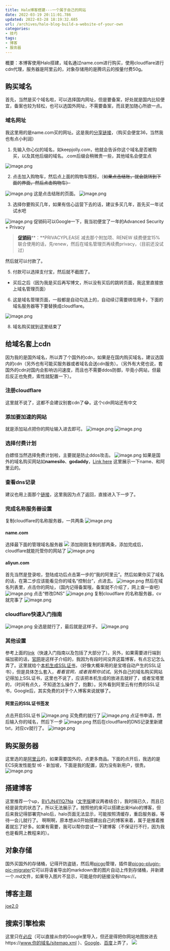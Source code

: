 ```yaml
---
title: Halo博客搭建---一个属于自己的网站
date: 2022-03-19 20:11:01.786
updated: 2022-03-28 18:19:32.685
url: /archives/halo-blog-build-a-website-of-your-own
categories: 
- 技巧
tags: 
- 博客
- 服务器
---
```


概要：本博客使用Halo搭建，域名通过name.com进行购买，使用cloudflare进行cdn代理，服务器是阿里云的，对象存储用的是腾讯云的按量付费50g。
## 购买域名
首先，当然是买个域名啦，可以选择国内网址，但是要备案，好处就是国内比较便宜，备案也较为轻松，也可以选国外网址，不需要备案，而且更加随心所欲一点。
### 域名网址
我这里用的是name.com买的网址。这是我的[分享链接](https://www.name.com/zh-cn/referral/4777a0)，（购买会便宜36，当然我也有点小利润）

1. 先输入你心仪的域名，如keepjolly.com，他就会告诉你这个域名是否被购买，以及其他后缀的域名。.com后缀会稍微贵一些，其他域名会便宜点

![image.png](https://halo-1310118673.cos.ap-singapore.myqcloud.com/halo/blog/halo/1647478544371-b15bcc98-d75f-4518-b060-81b0e49a4489.png)

2. 点击加入购物车，然后点上面的购物车图标，（~~如果点击结账，就会跳转到下面的界面，然后点击购物车）~~

![image.png](https://halo-1310118673.cos.ap-singapore.myqcloud.com/halo/blog/halo/1647478668852-d7030955-903f-4fec-a4d2-1acbe13a5cf2.png)
这是点击结账的页面。
![image.png](https://halo-1310118673.cos.ap-singapore.myqcloud.com/halo/blog/halo/1647478849173-0d1cebce-d2f6-4012-8b9e-d85a3dd64842.png)

3. 选择你要购买几年，如果有信心运营下去的话，建议多买几年，首先买一年试试水吧

![image.png](https://halo-1310118673.cos.ap-singapore.myqcloud.com/halo/blog/halo/1647479212000-92c67d24-48fe-420a-a3ef-fabb6bf6785b.png)
促销码可以Google一下，我当初便宜了一年的Advanced Security + Privacy
> [**促销码**](https://www.pigji.com/970.html)**：**PRIVACYPLEASE 减去那个附加项、RENEW 续费便宜15%
> 联合使用的话，先renew，然后在域名管理页再续费privacy，（目前还没试过）

然后就可以付款了。

5. 付款可以选择支付宝，然后就不截图了。
- 买后之后（因为我是买后再写博文，所以没有买后的跳转页面，我这里直接放上域名管理页面）
6. 这是域名管理页面，一般都是自动勾选上的，自动续订需要绑信用卡，下面的域名服务器等下要替换成cloudflare。

![image.png](https://halo-1310118673.cos.ap-singapore.myqcloud.com/halo/blog/halo/1647479816157-6c619eb3-6ac5-481d-9b20-01e8008d90c0.png)

8. 域名购买就到这里结束了
## 给域名套上cdn
因为我的是国外域名，所以弄了个国外的cdn，如果是在国内购买域名，建议选国内的cdn（另外也有可能买服务器或者域名会送cdn服务）。（另外有大佬也说，套国外的cdn对国内会影响访问速度，而且也不需要ddos防御，毕竟小网站，但最后反正也免费，索性就配置一下）。
### 注册cloudflare
这里就不说了，这都不会建议别套cdn了😂。这个cdn网站还有中文
### 添加要加速的网站
就是添加站点把你的网址输入进去即可。
![image.png](https://halo-1310118673.cos.ap-singapore.myqcloud.com/halo/blog/halo/1647678898220-72a625f4-fe2e-4b61-8283-7aa7a529a922.png)
![image.png](https://halo-1310118673.cos.ap-singapore.myqcloud.com/halo/blog/halo/1647678926632-fc7efa34-73c8-4b13-a493-44fb7d8d9f5b.png)
### 选择付费计划
白嫖怪当然选择免费计划啦，主要就是防止ddos攻击。
![image.png](https://halo-1310118673.cos.ap-singapore.myqcloud.com/halo/blog/halo/1647678991846-3de9b528-b0d0-442d-8baf-56bbf709784a.png)
如果是国外的域名购买网站如**namesilo**、**godaddy**，[Link here](https://zhuanlan.zhihu.com/p/82909515)
这里展示一下name、和阿里云的。
### 查看dns记录
建议也用上面那个[链接](https://zhuanlan.zhihu.com/p/82909515)，这里我因为点了返回，直接进入下一步了。
### 完成名称服务器设置
复制cloudflare的名称服务器，一共两条
![image.png](https://halo-1310118673.cos.ap-singapore.myqcloud.com/halo/blog/halo/1647679682736-dcf7e621-ad70-43a8-836e-8cd77d8ca9a1.png)
#### name.com
选择最下面的管理域名服务器
![](https://halo-1310118673.cos.ap-singapore.myqcloud.com/halo/blog/halo/1647479816157-6c619eb3-6ac5-481d-9b20-01e8008d90c0.png)
添加刚刚复制的那两条，添加完成后，cloudflare就能托管你的网站了
![image.png](https://halo-1310118673.cos.ap-singapore.myqcloud.com/halo/blog/halo/1647679555669-05837aa9-f21d-47ba-a048-37bca41fe6d0.png)
#### aliyun.com
首先当然是登录啦，登陆成功后点击第一步的“我的阿里云”。然后如果你买了域名的话，在第二步应该能看见你的域名“控制台”，点进去。
![image.png](https://halo-1310118673.cos.ap-singapore.myqcloud.com/halo/blog/halo/1647679994486-135aa6df-07e6-4841-9378-34045cbe627b.png)
然后在域名列表里，点击你的网址，（国内记得备案哦，备案就不介绍了，网上查一查吧）
![image.png](https://halo-1310118673.cos.ap-singapore.myqcloud.com/halo/blog/halo/1647680196991-8e454160-3098-49af-a2ee-7442090604e3.png)
点击“修改DNS”
![image.png](https://halo-1310118673.cos.ap-singapore.myqcloud.com/halo/blog/halo/1647680333113-1d31d213-4aa2-4363-8e2f-d756437c988c.png)
复制cloudflare 的名称服务器，cv就完事了
![image.png](https://halo-1310118673.cos.ap-singapore.myqcloud.com/halo/blog/halo/1647680378484-860a8dab-4a40-4ce6-8175-afe678410d40.png)
### cloudflare快速入门指南
![image.png](https://halo-1310118673.cos.ap-singapore.myqcloud.com/halo/blog/halo/1647681427107-a50d0a29-5875-4f05-9321-7a11301cc24c.png)
全选是就行了，最后就是这样子。
![image.png](https://halo-1310118673.cos.ap-singapore.myqcloud.com/halo/blog/halo/1647681454195-05f18d32-f98b-4ec7-bf7e-f8f8a0c677f8.png)

### 其他设置
参考上面的[link](https://zhuanlan.zhihu.com/p/82909515)（快速入门指南以及包括了大部分了）。另外，如果需要进行端到端加密的话，[官网](https://developers.cloudflare.com/ssl/get-started/)是这样子介绍的，我因为有段时间没弄这篇博客，有点忘记怎么弄了。这里就给个[本机生成SSL证书](https://www.keepjolly.com/archives/openssl-install-and-get-sslcert)，（好像大概率用的是宝塔自动产生的SSL证书），但是具体怎么套入，_看看官网，或者我帮你试试_。另外自己的域名购买网站记得加上SSL证书，这里也不说了，应该把本机生成的放进去就好了，或者宝塔里的，（时间有点久，不知道怎么操作了，抱歉）。另外看到阿里云有付费的SSL证书，Google后，其实免费的对于个人博客来说就够了。
#### 阿里云的SSL证书签发
点击开启SSL证书
![image.png](https://halo-1310118673.cos.ap-singapore.myqcloud.com/halo/blog/halo/1647689548378-792215e1-893a-4eba-b633-1d4509323520.png)
买免费的就行了
![image.png](https://halo-1310118673.cos.ap-singapore.myqcloud.com/halo/blog/halo/1647689583445-23346d75-42af-43ec-bfbb-98cabf4b4724.png)
点证书申请，然后输入你的域名，然后下一步
![image.png](https://halo-1310118673.cos.ap-singapore.myqcloud.com/halo/blog/halo/1647689690408-355ef6bb-c990-4560-9eec-370a866a25cf.png)
然后在cloudflare的DNS记录里新建txt，对应cv就行了。
![image.png](https://halo-1310118673.cos.ap-singapore.myqcloud.com/halo/blog/halo/1647689819411-a415d0f3-17d4-4b0d-8832-f2dccfd9380a.png)
## 购买服务器
这里选的是[阿里云](https://www.aliyun.com/daily-act/ecs/activity_selection?userCode=d2oiabj6)的，如果需要国外的，点更多商品。下面的点开后，我选的是ECS突发性能型 t6 - 新加坡，下面是我的配置，因为没有新用户，很贵。
![image.png](https://halo-1310118673.cos.ap-singapore.myqcloud.com/halo/blog/halo/1647690726368-f4597509-3045-434b-bd9a-b55fc7df890e.png)
## 搭建博客
这里推荐一个up，[BV1JN411Q7Na](https://www.bilibili.com/video/BV1JN411Q7Na?p=4)（[文字版](https://www.wjcms.net/archives/%E4%BB%8E%E9%9B%B6%E7%BA%BF%E4%B8%8A%E9%83%A8%E7%BD%B2halo%E5%8D%9A%E5%AE%A2%E5%8C%85%E5%90%ABhalo%E5%8D%9A%E5%AE%A2%E8%AE%BE%E7%BD%AE%E5%9F%9F%E5%90%8D%E8%AE%BF%E9%97%AE)建议两者结合），我时隔已久，而且已经是装完的状态了，所以无法展示了。按照他的来可以搭建出来Halo的博客，但后来我记得部署完halo后，halo页面无法显示，可能按照清缓存，重启服务器，等待一会儿就行了。
啊啊啊，原本想从0开始搭建出自己的博客来着，属于是推着推着就忘了好多。如果有需要，我可以帮你尝试一下建博客（不保证行不行，因为我也是看网上教程来的）。
## 对象存储
国外买国外的存储桶，记得开防盗链，然后用[picgo](https://github.com/PicGo/PicGo-Core)管理，插件是[picgo-plugin-pic-migrater](https://github.com/PicGo/picgo-plugin-pic-migrater/blob/master/README_CN.md)它可以将语雀导出的markdown里的图片自动上传到存储桶，并新建一个.md文件，如果导入图片不显示，可能是你的链接没有https://。
## 博客主题
[joe2.0](https://qinhua.github.io/halo-theme-joe2.0/#/)
## 搜索引擎检索
这里只在[必应](https://www.bing.com/webmasters/home)（可以直接从你的Google里导入，但还是得把你网站地图放进去https://www.你的域名/sitemap.xml ）、[Google](https://search.google.com/)、[百度](https://ziyuan.baidu.com/dashboard)上弄了，
![](https://halo-1310118673.cos.ap-singapore.myqcloud.com/halo%2Fblog%2Fhalo%2Fgoogle-search.jpg)



